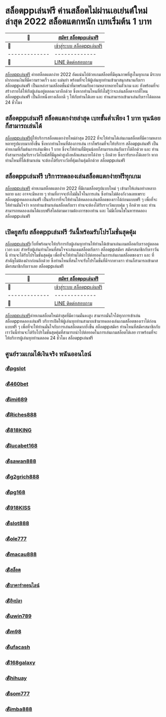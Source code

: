 # สล็อตppเล่นฟรี ค่านสล็อตไม่ผ่านเอเย่นต์ใหม่ล่าสุด 2022 สล็อตแตกหนัก เบทเริ่มต้น 1 บาท 

:money_with_wings: | [สมัคร สล็อตppเล่นฟรี](https://bit.ly/3LRjuTX)
------------- | -------------
:sparkling_heart:  |[เข้าสู่ระบบ สล็อตppเล่นฟรี​](https://bit.ly/3LRjuTX)
------------- | -------------
:calling: | [LINE ติดต่อสอบถาม](https://bit.ly/3fv4cbx)

[สล็อตppเล่นฟรี​](https://bit.ly/3LRjuTX) ค่ายสล็อตแตกง่าย 2022 อัดแน่นไปด้วยเกมสล็อตที่มีคุณภาพที่สูงในทุกเกม มีระบบฝากถอนเงินที่มีความรวดเร็ว และ แม่นยำ พร้อมที่จะให้ผู้เล่นทุกท่านเข้ามาสนุกสนานกับเรา สล็อตppเล่นฟรี เป็นแหล่งรวมสล็อตชั้นนำที่มาพร้อมกับความหลากหลายในตัวเกม และ ยังพร้อมที่จะสร้างรายได้ให้กับผู้เล่นอยู่ตลอดเวลาอีกด้วย ซึ่งหากท่านไหนที่ยังไม่รู้ว่าจะเล่นสล็อตจากที่ไหน สล็อตppเล่นฟรี เป็นอีกหนึ่งทางเลือกดี ๆ ให้กับท่านได้เลย และ ท่านสามารถเข้ามาเล่นกับเราได้ตลอด 24 ชั่วโมง 

## สล็อตppเล่นฟรี สล็อตแตกง่ายล่าสุด เบทขั้นต่ำเพียง 1 บาท ทุนน้อยก็สามารถเล่นได้ 
[สล็อตppเล่นฟรี​](https://bit.ly/3LRjuTX)  ผู้ให้บริการสล็อตแตกง่ายใหม่ล่าสุด 2022 ที่จะให้ท่านได้เล่นเกมสล็อตที่มีความหลากหลายรูปแบบมากยิ่งขึ้น ซึ่งหากท่านไหนที่ต้องการเล่น เราก็พร้อมที่จะให้บริการ สล็อตppเล่นฟรี เป็นค่ายเกมที่เริ่มต้นการเล่นเพียง 1 บาท ซึ่งจะให้ท่านที่มีทุนน้อยก็สามารถเล่นกับเราได้อีกด้วย และ ท่านยังสามารถลุ้นรับรางวัลโบนัสที่มีมูลค่าสูงถึงหลักแสนบาทได้ง่าย ๆ อีกด้วย ซึ่งเรารับรองได้เลยว่า หากท่านไหนที่ได้เข้ามาเล่น จะต้องได้รับรางวัลที่คุ้มเกินคุ้มอีกด้วย สล็อตppเล่นฟรี 

## สล็อตppเล่นฟรี บริการทดลองเล่นสล็อตแตกง่ายฟรีทุกเกม 
[สล็อตppเล่นฟรี​](https://bit.ly/3LRjuTX)  ค่ายเกมสล็อตแตกง่าย 2022 ที่มีเกมสล็อตรูปแบบใหม่ ๆ เข้ามาให้เล่นอย่างหลากหลาย และ อาจจะมีหลาย ๆ ท่านที่อาจจะยังไม่มั่นใจในการเล่น ซึ่งท่านไม่ต้องกังวลเลยเพราะ สล็อตppทดลองเล่นฟรี เป็นบริการที่จะให้ท่านได้ทดลองเล่นสล็อตของเราได้ก่อนแบบฟรี ๆ เพื่อที่จะให้ท่านมั่นใจว่า หากท่านเข้ามาเล่นสล็อตกับเรา ท่านจะต้องได้รับรางวัลแบบคุ้ม ๆ อีกด้วย และ ท่านสามารถทดลองเล่นได้แบบฟรีสไตล์ตามความต้องการของท่าน และ ไม่มีเงื่อนไขในหารทดลอง สล็อตppเล่นฟรี 

## เปิดยูสกับ สล็อตppเล่นฟรี วันนี้พร้อมรับโปรโมชั่นสุดคุ้ม 
[สล็อตppเล่นฟรี​](https://bit.ly/3LRjuTX)  เว็บที่พร้อมจะให้บริการกับผู้เล่นทุกท่านให้ท่านได้เข้ามาเล่นเกมสล็อตกับเราอยู่ตลอดเวลา และ สำหรับผู้เล่นท่านไหนที่สนใจจะเล่นเดมสล็อตกับเรา สล็อตppสมัคร สมัครสมาชิกกับเราวันนี้ ท่านจะได้รับโปรโมชั่นสุดคุ้ม เพื่อที่จะให้ท่านได้นำไปต่อยอดในการเล่นเกมสล็อตของเรา และ ที่สำคัญไม่ต้องฝากก่อนอีกด้วย ซึ่งท่านไหนที่สนใจจะรับโปรโมชั่นที่ดีจากทางเรา ท่านก็สามารถเข้ามาสมัครสมาชิกกับเราเลย สล็อตppเล่นฟรี 

:money_with_wings: | [สมัคร สล็อตppเล่นฟรี](https://bit.ly/3LRjuTX)
------------- | -------------
:sparkling_heart:  |[เข้าสู่ระบบ สล็อตppเล่นฟรี​](https://bit.ly/3LRjuTX)
------------- | -------------
:calling: | [LINE ติดต่อสอบถาม](https://bit.ly/3fv4cbx)


[สล็อตppเล่นฟรี​](https://bit.ly/3LRjuTX)  ค่ายเกมสล็อตใหม่ล่าสุดที่มีความมั่นคงสูง สามารถมั่นใจได้ทุกการเข้าเล่น สล็อตppทดลองเล่นฟรี บริการเปิดให้ผู้เล่นทุกท่านสามาถเข้ามาทดลองเล่นเกมสล็อตของเราได้ก่อนแบบฟรี ๆ เพื่อที่จะให้ท่านมั่นใจกับการเล่นสล็อตมากยิ่งขึ้น สล็อตppสมัคร ท่านไหนที่สมัครสมาชิกกับเราวันนี้ท่านจะได้รับโปรโมชั่นสุดคุ้มที่สามารถนำไปต่อยอดในการเล่นเกมสล็อตได้เลย เราพร้อมที่จะให้บริการผู้เล่นทุกท่านตลอด 24 ชั่วโมง สล็อตppเล่นฟรี






 
## ศูนย์รวมเกมได้เงินจริง พนันออนไลน์
### :moneybag:[pgslot](https://bit.ly/3LRjuTX)
### :moneybag:[460bet](https://bit.ly/3LRjuTX)
### :moneybag:[imi689](https://bit.ly/3LRjuTX)
### :moneybag:[Riches888](https://bit.ly/3LRjuTX)
### :moneybag:[818KING](https://bit.ly/3LRjuTX)
### :moneybag:[lucabet168](https://bit.ly/3LRjuTX)
### :moneybag:[sawan888](https://bit.ly/3LRjuTX)
### :moneybag:[g2grich888](https://bit.ly/3LRjuTX)
### :moneybag:[pg168](https://bit.ly/3LRjuTX)
### :moneybag:[918KISS](https://bit.ly/3LRjuTX)
### :moneybag:[slot888](https://bit.ly/3LRjuTX)
### :moneybag:[ole777](https://bit.ly/3LRjuTX)
### :moneybag:[macau888](https://bit.ly/3LRjuTX)
### :moneybag:[สล็อต](https://bit.ly/3LRjuTX)
### :moneybag:[บาคาร่าออนไลน์](https://bit.ly/3LRjuTX)
### :moneybag:[ยิงปลา](https://bit.ly/3LRjuTX)
### :moneybag:[uwin789](https://bit.ly/3LRjuTX)
### :moneybag:[m98](https://bit.ly/3LRjuTX)
### :moneybag:[ufacash](https://bit.ly/3LRjuTX)
### :moneybag:[168galaxy](https://bit.ly/3LRjuTX)
### :moneybag:[hihuay](https://bit.ly/3LRjuTX)
### :moneybag:[som777](https://bit.ly/3LRjuTX)
### :moneybag:[imba888](https://bit.ly/3LRjuTX)
